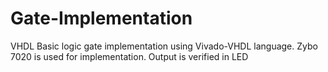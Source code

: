 # Gate-Implementation
VHDL
Basic logic gate implementation using Vivado-VHDL language.
Zybo 7020 is used for implementation.
Output is verified in LED
